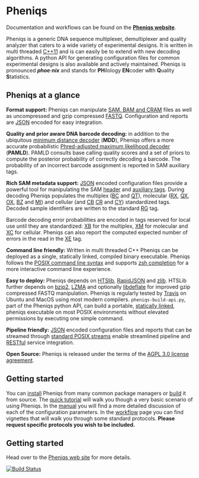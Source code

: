 # Pheniqs

Documentation and workflows can be found on the **[Pheniqs website](http://biosails.github.io/pheniqs)**.

Pheniqs is a generic DNA sequence multiplexer, demultiplexer and quality analyzer that caters to a wide variety of experimental designs. It is written in multi threaded [C++11](https://en.wikipedia.org/wiki/C%2B%2B11) and is can easily be to extend with new decoding algorithms. A python API for generating configuration files for common experimental designs is also available and actively maintained. Pheniqs is pronounced ***phoe·nix*** and stands for **PH**ilology **EN**coder w**I**th **Q**uality **S**tatistics.

## Pheniqs at a glance

**Format support:**
Pheniqs can manipulate [SAM, BAM and CRAM](https://biosails.github.io/pheniqs/2.0/glossary.html#htslib) files as well as uncompressed and gzip compressed [FASTQ](https://biosails.github.io/pheniqs/2.0/glossary.html#fastq). Configuration and reports are [JSON](https://en.wikipedia.org/wiki/JSON) encoded for easy integration.

**Quality and prior aware DNA barcode decoding:**
in addition to the ubiquitous [minimum distance decoder](https://biosails.github.io/pheniqs/2.0/glossary.html#minimum_distance_decoding) (**MDD**), Pheniqs offers a more accurate probabilistic [Phred-adjusted maximum likelihood decoder](https://biosails.github.io/pheniqs/2.0/glossary.html#phred_adjusted_maximum_likelihood_decoding) (**PAMLD**). PAMLD consults base calling quality scores and a set of priors to compute the posterior probability of correctly decoding a barcode. The probability of an incorrect barcode assignment is reported in SAM auxiliary tags.

**Rich SAM metadata support:**
[JSON](https://en.wikipedia.org/wiki/JSON) encoded configuration files provide a powerful tool for manipulating the SAM [header](https://samtools.github.io/hts-specs/SAMv1.pdf) and [auxiliary tags](https://samtools.github.io/hts-specs/SAMtags.pdf). During decoding Pheniqs populates the multiplex ([BC](https://biosails.github.io/pheniqs/2.0/glossary.html#bc_auxiliary_tag) and [QT](https://biosails.github.io/pheniqs/2.0/glossary.html#qt_auxiliary_tag)), molecular ([RX](https://biosails.github.io/pheniqs/2.0/glossary.html#rx_auxiliary_tag), [QX](https://biosails.github.io/pheniqs/2.0/glossary.html#qx_auxiliary_tag), [OX](https://biosails.github.io/pheniqs/2.0/glossary.html#ox_auxiliary_tag), [BZ](https://biosails.github.io/pheniqs/2.0/glossary.html#bz_auxiliary_tag) and [MI](https://biosails.github.io/pheniqs/2.0/glossary.html#mi_auxiliary_tag)) and cellular (and [CB](https://biosails.github.io/pheniqs/2.0/glossary.html#cb_auxiliary_tag)
[CR](https://biosails.github.io/pheniqs/2.0/glossary.html#cr_auxiliary_tag) and [CY](https://biosails.github.io/pheniqs/2.0/glossary.html#cr_auxiliary_tag)) standardized tags. Decoded sample identifiers are written to the standard [RG](https://biosails.github.io/pheniqs/2.0/glossary.html#rg_auxiliary_tag) tag.

Barcode decoding error probabilities are encoded in tags reserved for local use until they are standardized: [XB](https://biosails.github.io/pheniqs/2.0/glossary.html#xb_auxiliary_tag) for the multiplex, [XM](https://biosails.github.io/pheniqs/2.0/glossary.html#xm_auxiliary_tag) for molecular and [XC](https://biosails.github.io/pheniqs/2.0/glossary.html#xc_auxiliary_tag) for cellular. Pheniqs can also report the computed expected number of errors in the read in the [XE](https://biosails.github.io/pheniqs/2.0/glossary.html#xe_auxiliary_tag) tag.

**Command line friendly:** Written in multi threaded C++ Pheniqs can be deployed as a single, statically linked, compiled binary executable. Pheniqs follows the [POSIX command line syntax](https://www.gnu.org/software/libc/manual/html_node/Argument-Syntax.html) and supports [zsh completion](https://en.wikipedia.org/wiki/Command-line_completion) for a more interactive command line experience.

**Easy to deploy:** Pheniqs depends on [HTSlib](http://www.htslib.org), [RapidJSON](http://rapidjson.org) and [zlib](https://zlib.net). HTSLib further depends on [bzip2](http://www.bzip.org), [LZMA](https://tukaani.org/xz) and optionally [libdeflate](https://github.com/ebiggers/libdeflate) for improved gzip compressed FASTQ manipulation. Pheniqs is regularly tested by [Travis](https://travis-ci.org/biosails/pheniqs) on Ubuntu and MacOS using most modern compilers. `pheniqs-build-api.py`, part of the Pheniqs python API, can build a portable, [statically linked](https://en.wikipedia.org/wiki/Static_library), pheniqs executable on most POSIX environments without elevated permissions by executing one simple command.

**Pipeline friendly:** [JSON](https://en.wikipedia.org/wiki/JSON) encoded configuration files and reports that can be streamed through [standard POSIX streams](https://en.wikipedia.org/wiki/Standard_streams) enable streamlined pipeline and [RESTful](https://en.wikipedia.org/wiki/Representational_state_transfer) service integration.

**Open Source:** Pheniqs is released under the terms of the [AGPL 3.0 license agreement](http://opensource.org/licenses/AGPL-3.0).

## Getting started
You can [install](https://biosails.github.io/pheniqs/2.0/install.html) Pheniqs from many common package managers or [build](https://biosails.github.io/pheniqs/2.0/build.html) it from source. The [quick tutorial](https://biosails.github.io/pheniqs/2.0/tutorial.html) will walk you though a very basic scenario of using Pheniqs. In the [manual](https://biosails.github.io/pheniqs/2.0/manual.html) you will find a more detailed discussion of each of the configuration parameters. In the [workflow](https://biosails.github.io/pheniqs/2.0/workflow.html) page you can find vignettes that will walk you through some standard protocols. **Please request specific protocols you wish to be included.**

## Getting started
Head over to the [Pheniqs web site](https://biosails.github.io/pheniqs/2.0) for more details.

[![Build Status](https://travis-ci.org/biosails/pheniqs.svg?branch=master)](https://travis-ci.org/biosails/pheniqs)

